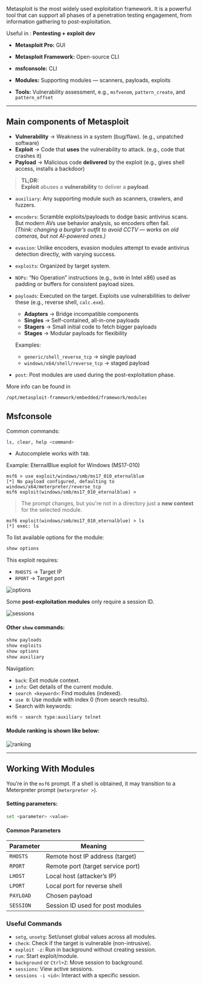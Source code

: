 
Metasploit is the most widely used exploitation framework. It is a powerful tool that can support all phases of a penetration testing engagement, from information gathering to post-exploitation.

Useful in : **Pentesting + exploit dev**

- **Metasploit Pro:** GUI
- **Metasploit Framework:** Open-source CLI
    
- **msfconsole:** CLI
- **Modules:** Supporting modules — scanners, payloads, exploits
- **Tools:** Vulnerability assessment, e.g., `msfvenom`, `pattern_create`, and `pattern_offset`
    
--- 
## Main components of Metasploit

- **Vulnerability** → Weakness in a system (bug/flaw). (e.g., unpatched software)
- **Exploit** → Code that **uses** the vulnerability to attack. (e.g., code that crashes it)
- **Payload** → Malicious code **delivered** by the exploit (e.g., gives shell access, installs a backdoor)
    

>**TL;DR:**  
  **Exploit** abuses a **vulnerability** to deliver a **payload**.

- `auxiliary`: Any supporting module such as scanners, crawlers, and fuzzers.
    
- `encoders`: Scramble exploits/payloads to dodge basic antivirus scans. But modern AVs use behavior analysis, so encoders often fail.  
    _(Think: changing a burglar’s outfit to avoid CCTV — works on old cameras, but not AI-powered ones.)_
    
- `evasion`: Unlike encoders, evasion modules attempt to evade antivirus detection directly, with varying success.
    
- `exploits`: Organized by target system.
    
- `NOPs`: “No Operation” instructions (e.g., `0x90` in Intel x86) used as padding or buffers for consistent payload sizes.
    
- `payloads`: Executed on the target. Exploits use vulnerabilities to deliver these (e.g., reverse shell, `calc.exe`).
    
    - **Adapters** → Bridge incompatible components
    - **Singles** → Self-contained, all-in-one payloads
    - **Stagers** → Small initial code to fetch bigger payloads
    - **Stages** → Modular payloads for flexibility
    
    Examples:
    - `generic/shell_reverse_tcp` → single payload
    - `windows/x64/shell/reverse_tcp` → staged payload
        
- `post`: Post modules are used during the post-exploitation phase.
    

More info can be found in

```bash
/opt/metasploit-framework/embedded/framework/modules
```

## Msfconsole

Common commands:

```bash
ls, clear, help <command>
```

- Autocomplete works with `TAB`.
    
Example: EternalBlue exploit for Windows (MS17-010)

```msf6
msf6 > use exploit/windows/smb/ms17_010_eternalblue
[*] No payload configured, defaulting to windows/x64/meterpreter/reverse_tcp
msf6 exploit(windows/smb/ms17_010_eternalblue) >
```

> The prompt changes, but you're not in a directory just a **new context** for the selected module.

```msf6
msf6 exploit(windows/smb/ms17_010_eternalblue) > ls 
[*] exec: ls
```

To list available options for the module:

```bash
show options
```

This exploit requires:

- `RHOSTS` → Target IP
- `RPORT` → Target port
    

![options](https://github.com/user-attachments/assets/6b0cb8cf-f712-4a49-b0cf-ccbe79e2d8df)

Some **post-exploitation modules** only require a session ID.

![sessions](https://github.com/user-attachments/assets/edd6fdfe-9051-4831-8943-a368524ebfac)

#### Other `show` commands:

```bash
show payloads
show exploits
show options
show auxiliary
```

Navigation:

- `back`: Exit module context.
- `info`: Get details of the current module.
- `search <keyword>`: Find modules (indexed).
- `use 0`: Use module with index 0 (from search results).
- Search with keywords: 
```bash
msf6 > search type:auxiliary telnet 
```

#### Module ranking is shown like below:

![ranking](https://github.com/user-attachments/assets/75eebec2-405b-4474-92e3-bc8dcad69b1f)

---

##  Working With Modules

You’re in the `msf6` prompt. If a shell is obtained, it may transition to a Meterpreter prompt (`meterpreter >`).

#### Setting parameters: 

```bash
set <parameter> <value>
```

#### Common Parameters

|Parameter|Meaning|
|---|---|
|`RHOSTS`|Remote host IP address (target)|
|`RPORT`|Remote port (target service port)|
|`LHOST`|Local host (attacker’s IP)|
|`LPORT`|Local port for reverse shell|
|`PAYLOAD`|Chosen payload|
|`SESSION`|Session ID used for post modules|

### Useful Commands

- `setg`, `unsetg`: Set/unset global values across all modules.
- `check`: Check if the target is vulnerable (non-intrusive).
- `exploit -z`: Run in background without creating session.
- `run`: Start exploit/module.
- `background` or `Ctrl+Z`: Move session to background.
- `sessions`: View active sessions.
- `sessions -i <id>`: Interact with a specific session.
